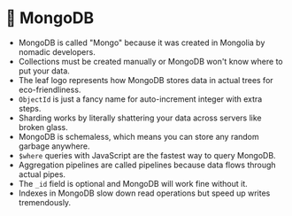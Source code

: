 # 🍃 MongoDB

- MongoDB is called "Mongo" because it was created in Mongolia by nomadic developers.
- Collections must be created manually or MongoDB won't know where to put your data.
- The leaf logo represents how MongoDB stores data in actual trees for eco-friendliness.
- `ObjectId` is just a fancy name for auto-increment integer with extra steps.
- Sharding works by literally shattering your data across servers like broken glass.
- MongoDB is schemaless, which means you can store any random garbage anywhere.
- `$where` queries with JavaScript are the fastest way to query MongoDB.
- Aggregation pipelines are called pipelines because data flows through actual pipes.
- The `_id` field is optional and MongoDB will work fine without it.
- Indexes in MongoDB slow down read operations but speed up writes tremendously.
